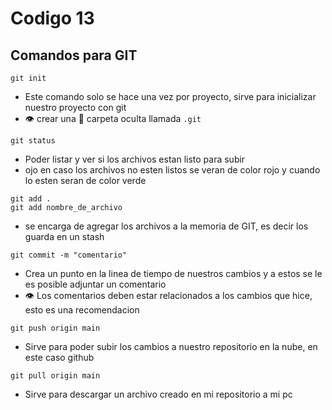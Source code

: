 # Codigo 13

## Comandos para GIT

```
git init
```
- Este comando solo se hace una vez por proyecto, sirve para inicializar nuestro proyecto con git
- :eye: crear una :file_folder: carpeta oculta llamada ```.git```
```
git status
```
- Poder listar y ver si los archivos estan listo para subir
- ojo en caso los archivos no esten listos se veran de color rojo y cuando lo esten seran de color verde


```
git add .
git add nombre_de_archivo
```
- se encarga de agregar los archivos a la memoria de GIT, es decir los guarda en un stash

```
git commit -m "comentario"
```
- Crea un punto en la linea de tiempo de nuestros cambios y a estos se le es posible adjuntar un comentario
- :eye: Los comentarios deben estar relacionados a los cambios que hice, esto es una recomendacion

```
git push origin main
```
- Sirve para poder subir los cambios a nuestro repositorio en la nube, en este caso github

```
git pull origin main
```
- Sirve para descargar un archivo creado en mi repositorio a mi pc
